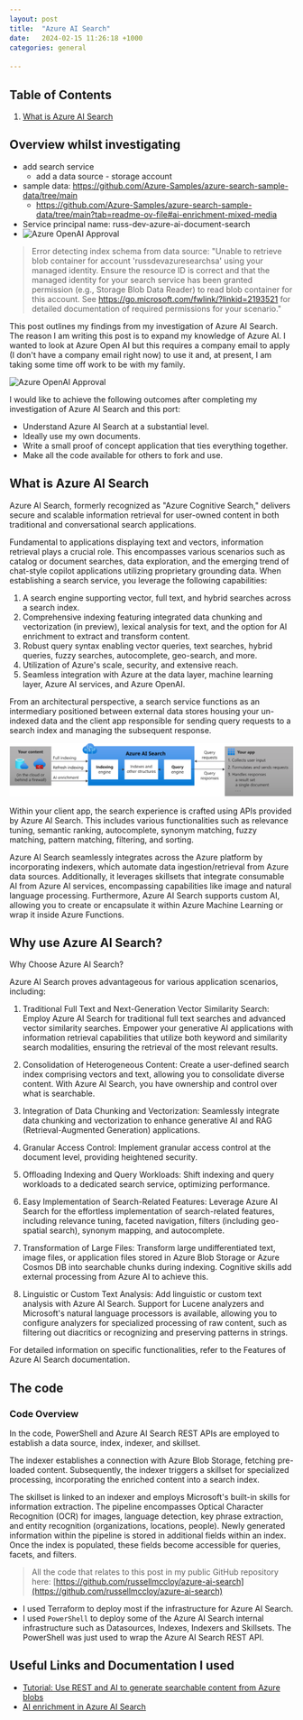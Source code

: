 ```yaml
---
layout: post
title:  "Azure AI Search"
date:   2024-02-15 11:26:18 +1000
categories: general

---
```


## Table of Contents

1. [What is Azure AI Search](#whatis)

## Overview whilst investigating

- add search service
  - add a data source - storage account
- sample data: https://github.com/Azure-Samples/azure-search-sample-data/tree/main
  - https://github.com/Azure-Samples/azure-search-sample-data/tree/main?tab=readme-ov-file#ai-enrichment-mixed-media 
- Service principal name: russ-dev-azure-ai-document-search
- ![Azure OpenAI Approval](/assets/az-doc-intel-ai-enrichment.png)

  
> Error detecting index schema from data source: "Unable to retrieve blob container for account 'russdevazuresearchsa' using your managed identity. Ensure the resource ID is correct and that the managed identity for your search service has been granted permission (e.g., Storage Blob Data Reader) to read blob container for this account. See https://go.microsoft.com/fwlink/?linkid=2193521 for detailed documentation of required permissions for your scenario."

This post outlines my findings from my investigation of Azure AI Search. The reason I am writing this post is to expand my knowledge of Azure AI. I wanted to look at Azure Open AI but this requires a company email to apply (I don't have a company email right now) to use it and, at present, I am taking some time off work to be with my family.

![Azure OpenAI Approval](/assets/az-doc-intel-approval-required.png)

I would like to achieve the following outcomes after completing my investigation of Azure AI Search and this port:

- Understand Azure AI Search at a substantial level.
- Ideally use my own documents.
- Write a small proof of concept application that ties everything together.
- Make all the code available for others to fork and use.

## What is Azure AI Search <a name="whatis"></a>

Azure AI Search, formerly recognized as "Azure Cognitive Search," delivers secure and scalable information retrieval for user-owned content in both traditional and conversational search applications.

Fundamental to applications displaying text and vectors, information retrieval plays a crucial role. This encompasses various scenarios such as catalog or document searches, data exploration, and the emerging trend of chat-style copilot applications utilizing proprietary grounding data. When establishing a search service, you leverage the following capabilities:

1. A search engine supporting vector, full text, and hybrid searches across a search index.
2. Comprehensive indexing featuring integrated data chunking and vectorization (in preview), lexical analysis for text, and the option for AI enrichment to extract and transform content.
3. Robust query syntax enabling vector queries, text searches, hybrid queries, fuzzy searches, autocomplete, geo-search, and more.
4. Utilization of Azure's scale, security, and extensive reach.
5. Seamless integration with Azure at the data layer, machine learning layer, Azure AI services, and Azure OpenAI.

From an architectural perspective, a search service functions as an intermediary positioned between external data stores housing your un-indexed data and the client app responsible for sending query requests to a search index and managing the subsequent response.

![Azure AI Search architecture](/assets/azure-ai-search-architecture.svg)

Within your client app, the search experience is crafted using APIs provided by Azure AI Search. This includes various functionalities such as relevance tuning, semantic ranking, autocomplete, synonym matching, fuzzy matching, pattern matching, filtering, and sorting.

Azure AI Search seamlessly integrates across the Azure platform by incorporating indexers, which automate data ingestion/retrieval from Azure data sources. Additionally, it leverages skillsets that integrate consumable AI from Azure AI services, encompassing capabilities like image and natural language processing. Furthermore, Azure AI Search supports custom AI, allowing you to create or encapsulate it within Azure Machine Learning or wrap it inside Azure Functions.

## Why use Azure AI Search?

Why Choose Azure AI Search?

Azure AI Search proves advantageous for various application scenarios, including:

1. Traditional Full Text and Next-Generation Vector Similarity Search: Employ Azure AI Search for traditional full text searches and advanced vector similarity searches. Empower your generative AI applications with information retrieval capabilities that utilize both keyword and similarity search modalities, ensuring the retrieval of the most relevant results.

2. Consolidation of Heterogeneous Content: Create a user-defined search index comprising vectors and text, allowing you to consolidate diverse content. With Azure AI Search, you have ownership and control over what is searchable.

3. Integration of Data Chunking and Vectorization: Seamlessly integrate data chunking and vectorization to enhance generative AI and RAG (Retrieval-Augmented Generation) applications.

4. Granular Access Control: Implement granular access control at the document level, providing heightened security.

5. Offloading Indexing and Query Workloads: Shift indexing and query workloads to a dedicated search service, optimizing performance.

6. Easy Implementation of Search-Related Features: Leverage Azure AI Search for the effortless implementation of search-related features, including relevance tuning, faceted navigation, filters (including geo-spatial search), synonym mapping, and autocomplete.

7. Transformation of Large Files: Transform large undifferentiated text, image files, or application files stored in Azure Blob Storage or Azure Cosmos DB into searchable chunks during indexing. Cognitive skills add external processing from Azure AI to achieve this.

8. Linguistic or Custom Text Analysis: Add linguistic or custom text analysis with Azure AI Search. Support for Lucene analyzers and Microsoft's natural language processors is available, allowing you to configure analyzers for specialized processing of raw content, such as filtering out diacritics or recognizing and preserving patterns in strings.

For detailed information on specific functionalities, refer to the Features of Azure AI Search documentation.


## The code

### Code Overview

In the code, PowerShell and Azure AI Search REST APIs are employed to establish a data source, index, indexer, and skillset.

The indexer establishes a connection with Azure Blob Storage, fetching pre-loaded content. Subsequently, the indexer triggers a skillset for specialized processing, incorporating the enriched content into a search index.

The skillset is linked to an indexer and employs Microsoft's built-in skills for information extraction. The pipeline encompasses Optical Character Recognition (OCR) for images, language detection, key phrase extraction, and entity recognition (organizations, locations, people). Newly generated information within the pipeline is stored in additional fields within an index. Once the index is populated, these fields become accessible for queries, facets, and filters.

> All the code that relates to this post in my public GitHub repository here: [https://github.com/russellmccloy/azure-ai-search](https://github.com/russellmccloy/azure-ai-search)

- I used Terraform to deploy most if the infrastructure for Azure AI Search.
- I used `PowerShell` to deploy some of the Azure AI Search internal infrastructure such as Datasources, Indexes, Indexers and Skillsets. The PowerShell was just used to wrap the Azure AI Search REST API.

## Useful Links and Documentation I used

- [Tutorial: Use REST and AI to generate searchable content from Azure blobs](https://learn.microsoft.com/en-au/azure/search/cognitive-search-tutorial-blob?source=docs)
- [AI enrichment in Azure AI Search](https://learn.microsoft.com/en-au/azure/search/cognitive-search-concept-intro)